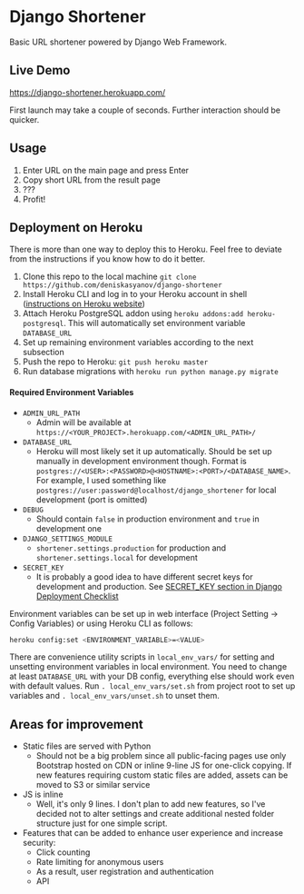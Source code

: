 # Django Shortener

Basic URL shortener powered by Django Web Framework.

## Live Demo
https://django-shortener.herokuapp.com/

First launch may take a couple of seconds. Further interaction should be quicker.

## Usage
1. Enter URL on the main page and press Enter
1. Copy short URL from the result page
1. ???
1. Profit!

## Deployment on Heroku
There is more than one way to deploy this to Heroku. Feel free to deviate from the instructions if you know how to do it better.

1. Clone this repo to the local machine `git clone https://github.com/deniskasyanov/django-shortener`
1. Install Heroku CLI and log in to your Heroku account in shell ([instructions on Heroku website](https://devcenter.heroku.com/articles/heroku-cli))
1. Attach Heroku PostgreSQL addon using `heroku addons:add heroku-postgresql`. This will automatically set environment variable `DATABASE_URL`
1. Set up remaining environment variables according to the next subsection
1. Push the repo to Heroku: `git push heroku master`
1. Run database migrations with `heroku run python manage.py migrate`

#### Required Environment Variables  
* `ADMIN_URL_PATH`
  * Admin will be available at `https://<YOUR_PROJECT>.herokuapp.com/<ADMIN_URL_PATH>/`
* `DATABASE_URL`
  * Heroku will most likely set it up automatically. Should be set up manually in development environment though. Format is `postgres://<USER>:<PASSWORD>@<HOSTNAME>:<PORT>/<DATABASE_NAME>`. For example, I used something like  `postgres://user:password@localhost/django_shortener` for local development (port is omitted)
* `DEBUG`
  * Should contain `false` in production environment and `true` in development one
* `DJANGO_SETTINGS_MODULE`
  * `shortener.settings.production` for production and `shortener.settings.local` for development
* `SECRET_KEY`
  * It is probably a good idea to have different secret keys for development and production. See [SECRET_KEY section in Django Deployment Checklist](https://docs.djangoproject.com/en/2.0/howto/deployment/checklist/#secret-key)

Environment variables can be set up in web interface (Project Setting -> Config Variables) or using Heroku CLI as follows:
```bash
heroku config:set <ENVIRONMENT_VARIABLE>=<VALUE>
```

There are convenience utility scripts in `local_env_vars/` for setting and unsetting environment variables in local environment. You need to change at least `DATABASE_URL` with your DB config, everything else should work even with default values. Run `. local_env_vars/set.sh` from project root to set up variables and `. local_env_vars/unset.sh` to unset them.

## Areas for improvement

* Static files are served with Python
  * Should not be a big problem since all public-facing pages use only Bootstrap hosted on CDN or inline 9-line JS  for one-click copying. If new features requiring custom static files are added, assets can be moved to S3 or similar service
* JS is inline
  * Well, it's only 9 lines. I don't plan to add new features, so I've decided not to alter settings and create additional nested folder structure just for one simple script.
* Features that can be added to enhance user experience and increase security:
  * Click counting
  * Rate limiting for anonymous users
  * As a result, user registration and authentication
  * API
